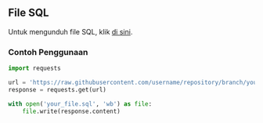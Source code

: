## File SQL

Untuk mengunduh file SQL, klik [di sini](https://raw.githubusercontent.com/username/repository/branch/your_file.sql).

### Contoh Penggunaan

```python
import requests

url = 'https://raw.githubusercontent.com/username/repository/branch/your_file.sql'
response = requests.get(url)

with open('your_file.sql', 'wb') as file:
    file.write(response.content)

